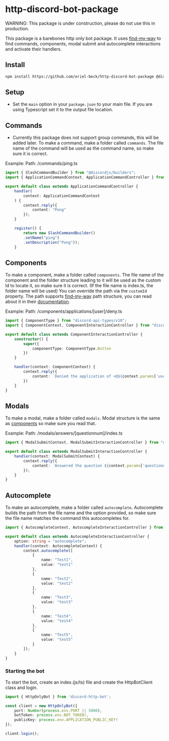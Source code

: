 # http-discord-bot-package
WARNING: This package is under construction, please do not use this in production.

This package is a barebones http only bot package.
It uses [find-my-way]() to find commands, components, modal submit and autocomplete interactions and activate their handlers.

## Install
```bash
npm install https://github.com/oriel-beck/http-discord-bot-package @discordjs/builders
```

## Setup
- Set the `main` option in your `package.json` to your main file. If you are using Typescript set it to the output file location.

## Commands
* Currently this package does not support group commands, this will be added later.
To make a command, make a folder called `commands`.
The file name of the command will be used as the command name, so make sure it is correct.

Example:
Path: /commands/ping.ts
```ts
import { SlashCommandBuilder } from "@discordjs/builders";
import { ApplicationCommandContext, ApplicationCommandController } from "discord-http-bot";

export default class extends ApplicationCommandController {
    handler(
        context: ApplicationCommandContext
    ) {
        context.reply({
            content: "Pong"
        });
    }

    register() {
        return new SlashCommandBuilder()
        .setName("ping")
        .setDescription("Pong"));
    }
```

## Components
To make a component, make a folder called `components`.
The file name of the component and the folder structure leading to it will be used as the custom Id to locate it, so make sure it is correct. (If the file name is index.ts, the folder name will be used)
You can override the path via the `customId` property.
The path supports [find-my-way]() path structure, you can read about it in their [documentation]().

Example:
Path: /components/applications/[user]/deny.ts
```ts
import { ComponentType } from "discord-api-types/v10";
import { ComponentContext, ComponentInteractionController } from "discord-http-bot";

export default class extends ComponentInteractionController {
    constructor() {
        super({
            componentType: ComponentType.Button
        })
    }

    handler(context: ComponentContext) {
        context.reply({
            content: `Denied the application of <@${context.params['user']}>.`
        })
    }
}
```

## Modals
To make a modal, make a folder called `modals`.
Modal structure is the same as [components](#components) so make sure you read that.

Example:
Path: /modals/answers/[questionnum]/index.ts
```ts
import { ModalSubmitContext, ModalSubmitInteractionController } from "discord-http-bot";

export default class extends ModalSubmitInteractionController {
    handler(context: ModalSubmitContext) {
        context.reply({
            content: `Answered the question ${context.params['questionnum']}`
        });
    }
}
```

## Autocomplete
To make an autocomplete, make a folder called `autocomplete`.
Autocomplete builds the path from the file name and the option provided, so make sure the file name matches the command this autocompletes for.
```ts
import { AutocompleteContext, AutocompleteInteractionController } from "discord-http-bot";

export default class extends AutocompleteInteractionController {
    option: string = "autocomplete";
    handler(context: AutocompleteContext) {
        context.autocomplete([
            {
                name: "Test1",
                value: "test1"
            },
            {
                name: "Test2",
                value: "test2"
            },
            {
                name: "Test3",
                value: "test3"
            },
            {
                name: "Test4",
                value: "test4"
            },
            {
                name: "Test5",
                value: "test5"
            }
        ]);
    }
}
```

### Starting the bot
To start the bot, create an index.(js/ts) file and create the HttpBotClient class and login.
```ts
import { HttpOnlyBot } from 'discord-http-bot';

const client = new HttpOnlyBot({
    port: Number(process.env.PORT || 5000),
    botToken: process.env.BOT_TOKEN!,
    publicKey: process.env.APPLICATION_PUBLIC_KEY!
});

client.login();
```